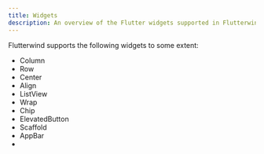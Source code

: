 ```yaml
---
title: Widgets
description: An overview of the Flutter widgets supported in Flutterwind
---
```

Flutterwind supports the following widgets to some extent:

- Column
- Row 
- Center
- Align
- ListView
- Wrap
- Chip
- ElevatedButton
- Scaffold
- AppBar
- 